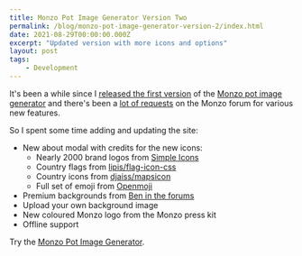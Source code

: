 ```yaml
---
title: Monzo Pot Image Generator Version Two
permalink: /blog/monzo-pot-image-generator-version-2/index.html
date: 2021-08-29T00:00:00.000Z
excerpt: "Updated version with more icons and options"
layout: post
tags:
    - Development
---
```


It's been a while since I [released the first version](https://rknight.me/monzo-pot-image-generator/) of the [Monzo pot image generator](https://potimages.rknight.me/) and there's been a [lot of requests](https://community.monzo.com/t/monzo-pot-image-generator/102120) on the Monzo forum for various new features.

So I spent some time adding and updating the site:

- New about modal with credits for the new icons:
    - Nearly 2000 brand logos from [Simple Icons](https://simpleicons.org/)
    - Country flags from [lipis/flag-icon-css](https://github.com/lipis/flag-icon-css)
    - Country icons from [djaiss/mapsicon](https://github.com/djaiss/mapsicon)
    - Full set of emoji from [Openmoji](https://openmoji.org/library/)
- Premium backgrounds from [Ben in the forums](https://community.monzo.com/t/monzo-pot-image-generator/102120/178)
- Upload your own background image
- New coloured Monzo logo from the Monzo press kit
- Offline support

Try the [Monzo Pot Image Generator](https://potimages.rknight.me/).